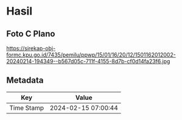 # Hasil

## Foto C Plano

https://sirekap-obj-formc.kpu.go.id/7435/pemilu/ppwp/15/01/16/20/12/1501162012002-20240214-194349--b567d05c-711f-4155-8d7b-cf0d14fa23f6.jpg


## Metadata

| Key        | Value               |
| ---------- | ------------------- |
| Time Stamp | 2024-02-15 07:00:44 |



